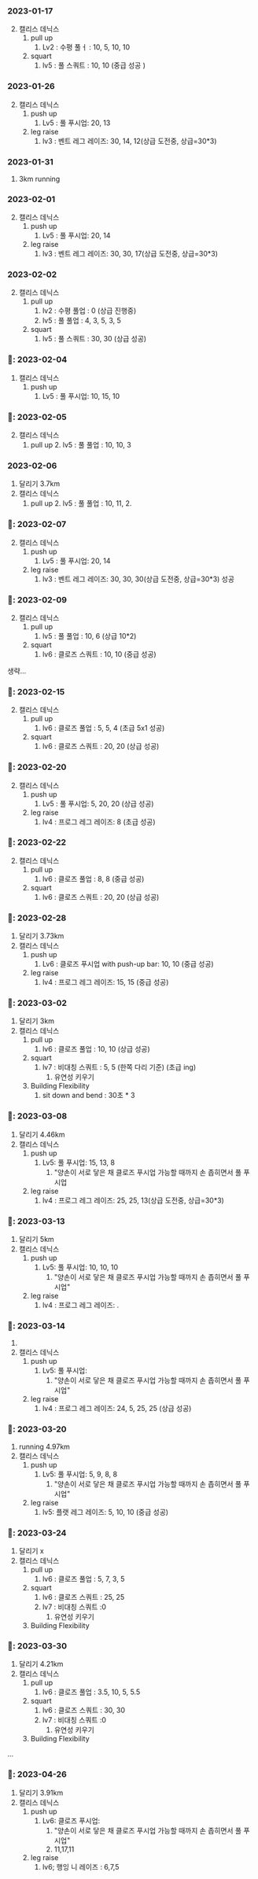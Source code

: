 <!--
💪 2022-02-24
-->
<!--
운동 시행 요일  
캘리스 데닉스 (월, 금)  
달리기 (월 ~ 금)  
💪: 2022-09-05

push up
- Lv4 : 초급 10, 중급 20 * 2, 상급 30 * 3
squart            
- Lv4 : 초급 8, 중금 35 * 2, 상급 50 * 2
-->

### 2023-01-17

2. 캘리스 데닉스
   1. pull up
      1. Lv2 : 수평 풀ㅓ : 10, 5, 10, 10
   2. squart
      1. lv5 : 풀 스쿼트 : 10, 10 (중급 성공 )



### 2023-01-26

2. 캘리스 데닉스
   1. push up
      1. Lv5 : 풀  푸시업: 20, 13
   2. leg raise
      1. lv3 : 벤트 레그 레이즈:  30, 14, 12(상급 도전중, 상급=30*3)

### 2023-01-31

1. 3km running

### 2023-02-01

2. 캘리스 데닉스
   1. push up
      1. Lv5 : 풀  푸시업: 20, 14
   2. leg raise
      1. lv3 : 벤트 레그 레이즈: 30, 30, 17(상급 도전중, 상급=30*3)

### 2023-02-02

2. 캘리스 데닉스
   1. pull up
      1. lv2 : 수평 풀업 : 0 (상급 진행중)
      2. lv5 : 풀 풀업 : 4, 3, 5, 3, 5
   2. squart
      1. lv5 : 풀 스쿼트 : 30, 30 (상급 성공)


### 💪: 2023-02-04

1. 캘리스 데닉스
   1. push up
      1. Lv5 : 풀  푸시업: 10, 15, 10



### 💪: 2023-02-05

2. 캘리스 데닉스
   1. pull up
      2. lv5 : 풀 풀업 : 10, 10, 3

### 2023-02-06

1. 달리기 3.7km
2. 캘리스 데닉스
   1. pull up
      2. lv5 : 풀 풀업 : 10, 11,
      2. 


### 💪: 2023-02-07


2. 캘리스 데닉스
   1. push up
      1. Lv5 : 풀  푸시업: 20, 14
   2. leg raise
      1. lv3 : 벤트 레그 레이즈: 30, 30, 30(상급 도전중, 상급=30*3) 성공



### 💪: 2023-02-09


2. 캘리스 데닉스
   1. pull up
      1. lv5 : 풀 풀업 : 10, 6 (상급 10*2)
   2. squart
      1. lv6 : 클로즈 스쿼트 : 10, 10 (중급 성공)

생략...


### 💪: 2023-02-15


2. 캘리스 데닉스
   1. pull up
      1. lv6 : 클로즈 풀업 : 5, 5, 4 (초급 5x1 성공)
   2. squart
      1. lv6 : 클로즈 스쿼트 : 20, 20 (상급 성공)



### 💪: 2023-02-20


2. 캘리스 데닉스
   1. push up
      1. Lv5 : 풀  푸시업: 5, 20, 20 (상급 성공)
   2. leg raise
      1. lv4 : 프로그 레그 레이즈: 8 (초급 성공)


### 💪: 2023-02-22


2. 캘리스 데닉스
   1. pull up
      1. lv6 : 클로즈 풀업 : 8, 8 (중급 성공)
   2. squart
      1. lv6 : 클로즈 스쿼트 : 20, 20 (상급 성공)



### 💪: 2023-02-28

1. 달리기 3.73km
2. 캘리스 데닉스
   1. push up
      1. Lv6 : 클로즈 푸시업 with push-up bar: 10, 10 (중급 성공) 
   2. leg raise
      1. lv4 : 프로그 레그 레이즈: 15, 15 (중급 성공)

### 💪: 2023-03-02

1. 달리기 3km
2. 캘리스 데닉스
   1. pull up
      1. lv6 : 클로즈 풀업 : 10, 10 (상급 성공)
   2. squart
      1. lv7 : 비대칭 스쿼트 : 5, 5 (한쪽 다리 기준) (초급 ing)
         1. 유연성 키우기
   3. Building Flexibility
      1. sit down and bend : 30초 * 3

### 💪: 2023-03-08

1. 달리기 4.46km
2. 캘리스 데닉스
   1. push up
      1. Lv5: 풀 푸시업: 15, 13, 8
         1. "양손이 서로 닿은 채 클로즈 푸시업 가능할 때까지 손 좁히면서 풀 푸시업
   2. leg raise
      1. lv4 : 프로그 레그 레이즈: 25, 25, 13(상급 도전중, 상급=30*3)


### 💪: 2023-03-13

1. 달리기 5km
2. 캘리스 데닉스
   1. push up
      1. Lv5: 풀 푸시업: 10, 10, 10
         1. "양손이 서로 닿은 채 클로즈 푸시업 가능할 때까지 손 좁히면서 풀 푸시업"
   2. leg raise
      1. lv4 : 프로그 레그 레이즈: .


### 💪: 2023-03-14

1.  
2. 캘리스 데닉스
   1. push up
      1. Lv5: 풀 푸시업:  
         1. "양손이 서로 닿은 채 클로즈 푸시업 가능할 때까지 손 좁히면서 풀 푸시업"
   2. leg raise
      1. lv4 : 프로그 레그 레이즈: 24, 5, 25, 25 (상급 성공)


### 💪: 2023-03-20

1. running 4.97km
2. 캘리스 데닉스
   1. push up
      1. Lv5: 풀 푸시업:   5, 9, 8, 8
         1. "양손이 서로 닿은 채 클로즈 푸시업 가능할 때까지 손 좁히면서 풀 푸시업"
   2. leg raise
      1. lv5: 플랫 레그 레이즈: 5, 10, 10 (중급 성공)

### 💪: 2023-03-24

1. 달리기 x
2. 캘리스 데닉스
   1. pull up
      1. lv6 : 클로즈 풀업 : 5, 7, 3, 5
   2. squart
      1. lv6 : 클로즈 스쿼트 : 25, 25
      2. lv7 : 비대칭 스쿼트 :0
         1. 유연성 키우기
   3. Building Flexibility



### 💪: 2023-03-30

1. 달리기 4.21km
2. 캘리스 데닉스
   1. pull up
      1. lv6 : 클로즈 풀업 : 3.5, 10, 5, 5.5
   2. squart
      1. lv6 : 클로즈 스쿼트 : 30, 30
      2. lv7 : 비대칭 스쿼트 :0
         1. 유연성 키우기
   3. Building Flexibility

...

### 💪: 2023-04-26

1. 달리기 3.91km
2. 캘리스 데닉스
   1. push up
      1. Lv6: 클로즈 푸시업:  
         1. "양손이 서로 닿은 채 클로즈 푸시업 가능할 때까지 손 좁히면서 풀 푸시업"
         2. 11,17,11
   2. leg raise
      1. lv6; 행잉 니 레이즈 : 6,7,5


<!--
운동 시행 요일
캘리스 데닉스 (월, 금)
달리기 (월 ~ 금)
💪: 2023--

push up
- Lv4 : 초급 10, 중급 20 * 2, 상급 30 * 3
squart
- Lv4 : 초급 8, 중금 35 * 2, 상급 50 * 2
-->
